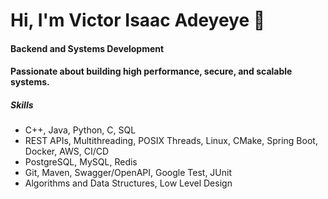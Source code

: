 # Hi, I'm Victor Isaac Adeyeye 👋

#### Backend and Systems Development
#### Passionate about building **high performance, secure, and scalable systems**. <br> 

##### Skills
- C++, Java, Python, C, SQL <br>
- REST APIs,  Multithreading, POSIX Threads, Linux, CMake, Spring Boot, Docker, AWS, CI/CD <br>
- PostgreSQL, MySQL, Redis<br>  
- Git, Maven, Swagger/OpenAPI, Google Test, JUnit<br>
- Algorithms and Data Structures,  Low Level Design <br> 
